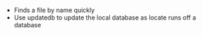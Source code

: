 - Finds a file by name quickly
- Use updatedb to update the local database as locate runs off a database